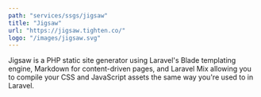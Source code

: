 ```yaml
---
path: "services/ssgs/jigsaw"
title: "Jigsaw"
url: "https://jigsaw.tighten.co/"
logo: "/images/jigsaw.svg"
---
```


Jigsaw is a PHP static site generator using Laravel's Blade templating engine, Markdown for content-driven pages, and Laravel Mix allowing you to compile your CSS and JavaScript assets the same way you're used to in Laravel.
